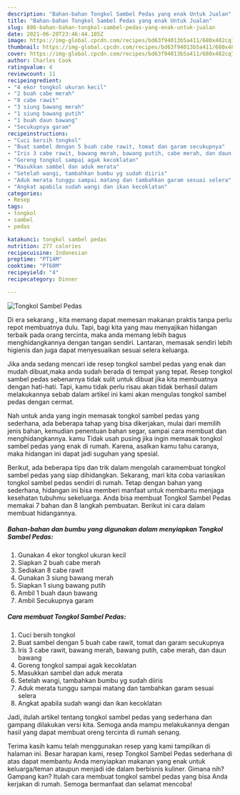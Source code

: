 ```yaml
---
description: "Bahan-bahan Tongkol Sambel Pedas yang enak Untuk Jualan"
title: "Bahan-bahan Tongkol Sambel Pedas yang enak Untuk Jualan"
slug: 886-bahan-bahan-tongkol-sambel-pedas-yang-enak-untuk-jualan
date: 2021-06-20T23:46:44.185Z
image: https://img-global.cpcdn.com/recipes/bd63f94013b5a411/680x482cq70/tongkol-sambel-pedas-foto-resep-utama.jpg
thumbnail: https://img-global.cpcdn.com/recipes/bd63f94013b5a411/680x482cq70/tongkol-sambel-pedas-foto-resep-utama.jpg
cover: https://img-global.cpcdn.com/recipes/bd63f94013b5a411/680x482cq70/tongkol-sambel-pedas-foto-resep-utama.jpg
author: Charles Cook
ratingvalue: 4
reviewcount: 11
recipeingredient:
- "4 ekor tongkol ukuran kecil"
- "2 buah cabe merah"
- "8 cabe rawit"
- "3 siung bawang merah"
- "1 siung bawang putih"
- "1 buah daun bawang"
- "Secukupnya garam"
recipeinstructions:
- "Cuci bersih tongkol"
- "Buat sambel dengan 5 buah cabe rawit, tomat dan garam secukupnya"
- "Iris 3 cabe rawit, bawang merah, bawang putih, cabe merah, dan daun bawang"
- "Goreng tongkol sampai agak kecoklatan"
- "Masukkan sambel dan aduk merata"
- "Setelah wangi, tambahkan bumbu yg sudah diiris"
- "Aduk merata tunggu sampai matang dan tambahkan garam sesuai selera"
- "Angkat apabila sudah wangi dan ikan kecoklatan"
categories:
- Resep
tags:
- tongkol
- sambel
- pedas

katakunci: tongkol sambel pedas 
nutrition: 277 calories
recipecuisine: Indonesian
preptime: "PT14M"
cooktime: "PT60M"
recipeyield: "4"
recipecategory: Dinner

---
```



![Tongkol Sambel Pedas](https://img-global.cpcdn.com/recipes/bd63f94013b5a411/680x482cq70/tongkol-sambel-pedas-foto-resep-utama.jpg)

Di era  sekarang , kita memang dapat memesan makanan praktis tanpa perlu repot membuatnya dulu. Tapi, bagi kita yang mau menyajikan hidangan terbaik pada orang tercinta, maka anda memang lebih bagus menghidangkannya dengan tangan sendiri. Lantaran, memasak sendiri lebih higienis dan juga dapat menyesuaikan sesuai selera keluarga.

Jika anda sedang mencari ide resep tongkol sambel pedas yang enak dan mudah dibuat,maka anda sudah berada di tempat yang tepat. Resep tongkol sambel pedas  sebenarnya tidak sulit untuk dibuat jika kita membuatnya dengan hati-hati. Tapi, kamu tidak perlu risau akan tidak berhasil dalam melakukannya 
sebab dalam artikel ini kami akan mengulas tongkol sambel pedas dengan cermat.  



Nah untuk anda yang ingin memasak tongkol sambel pedas yang sederhana, ada beberapa tahap yang bisa dikerjakan, mulai dari memilih jenis bahan, kemudian penentuan bahan segar, sampai cara membuat dan menghidangkannya. kamu Tidak usah pusing jika ingin memasak tongkol sambel pedas yang enak di rumah. Karena, asalkan kamu  tahu caranya, maka hidangan ini dapat jadi suguhan yang spesial.

Berikut, ada beberapa tips dan trik dalam mengolah caramembuat tongkol sambel pedas yang siap dihidangkan. Sekarang, mari kita coba variasikan tongkol sambel pedas sendiri di rumah. Tetap dengan bahan yang sederhana, hidangan ini bisa memberi manfaat untuk membantu menjaga kesehatan tubuhmu sekeluarga. Anda bisa membuat Tongkol Sambel Pedas memakai 7 bahan dan 8 langkah pembuatan. Berikut ini cara dalam membuat hidangannya.

<!--inarticleads1-->

##### Bahan-bahan dan bumbu yang digunakan dalam menyiapkan Tongkol Sambel Pedas:

1. Gunakan 4 ekor tongkol ukuran kecil
1. Siapkan 2 buah cabe merah
1. Sediakan 8 cabe rawit
1. Gunakan 3 siung bawang merah
1. Siapkan 1 siung bawang putih
1. Ambil 1 buah daun bawang
1. Ambil Secukupnya garam




<!--inarticleads2-->

##### Cara membuat Tongkol Sambel Pedas:

1. Cuci bersih tongkol
1. Buat sambel dengan 5 buah cabe rawit, tomat dan garam secukupnya
1. Iris 3 cabe rawit, bawang merah, bawang putih, cabe merah, dan daun bawang
1. Goreng tongkol sampai agak kecoklatan
1. Masukkan sambel dan aduk merata
1. Setelah wangi, tambahkan bumbu yg sudah diiris
1. Aduk merata tunggu sampai matang dan tambahkan garam sesuai selera
1. Angkat apabila sudah wangi dan ikan kecoklatan




Jadi, itulah artikel tentang  tongkol sambel pedas  yang sederhana dan gampang dilakukan versi kita. Semoga anda mampu melakukannya dengan hasil yang dapat membuat oreng tercinta di rumah senang. 

Terima kasih kamu telah menggunakan resep yang kami tampilkan di halaman ini. Besar harapan kami, resep  Tongkol Sambel Pedas sederhana di atas dapat membantu Anda menyiapkan makanan yang enak untuk keluarga/teman ataupun menjadi ide dalam berbisnis kuliner. Gimana nih? Gampang kan? Itulah cara membuat tongkol sambel pedas yang bisa Anda kerjakan di rumah. Semoga bermanfaat dan selamat mencoba!

